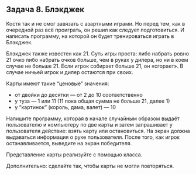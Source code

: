 ## Задача 8. Блэкджек
Костя так и не смог завязать с азартными играми. Но перед тем, как в очередной раз 
всё проиграть, он решил как следует подготовиться. И написать программу, на которой он будет тренироваться играть в Блэкджек.

Блэкджек также известен как 21. Суть игры проста: либо набрать ровно 21 очко либо набрать очков больше, чем в руках у дилера, но ни в коем случае не больше 21. Если игрок собирает больше 21, он «сгорает». В случае ничьей игрок и дилер остаются при своих.

Карты имеют такие “ценовые” значения:
- от двойки до десятки — от 2 до 10 соответственно
- у туза — 1 или 11 (11 пока общая сумма не больше 21, далее 1)
- у “картинок” (король, дама, валет) — 10

Напишите программу, которая в начале случайным образом выдаёт пользователю и компьютеру по две карты и затем запрашивает у пользователя действие: взять карту или остановиться. На экран должна выдаваться информация о руке пользователя. После того, как игрок останавливается, выведите на экран победителя.

Представление карты реализуйте с помощью класса.

Дополнительно: сделайте так, чтобы карты не могли повторяться.

```